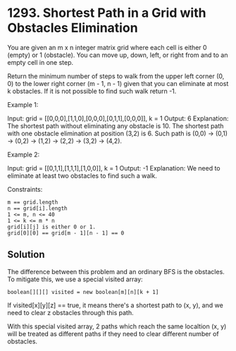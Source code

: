 # 1293. Shortest Path in a Grid with Obstacles Elimination
You are given an m x n integer matrix grid where each cell is either 0 (empty) or 1 (obstacle). You can move up, down, left, or right from and to an empty cell in one step.

Return the minimum number of steps to walk from the upper left corner (0, 0) to the lower right corner (m - 1, n - 1) given that you can eliminate at most k obstacles. If it is not possible to find such walk return -1.

 

Example 1:

Input: grid = [[0,0,0],[1,1,0],[0,0,0],[0,1,1],[0,0,0]], k = 1
Output: 6
Explanation: 
The shortest path without eliminating any obstacle is 10.
The shortest path with one obstacle elimination at position (3,2) is 6. Such path is (0,0) -> (0,1) -> (0,2) -> (1,2) -> (2,2) -> (3,2) -> (4,2).

Example 2:

Input: grid = [[0,1,1],[1,1,1],[1,0,0]], k = 1
Output: -1
Explanation: We need to eliminate at least two obstacles to find such a walk.

 

Constraints:

    m == grid.length
    n == grid[i].length
    1 <= m, n <= 40
    1 <= k <= m * n
    grid[i][j] is either 0 or 1.
    grid[0][0] == grid[m - 1][n - 1] == 0

## Solution
The difference between this problem and an ordinary BFS is the obstacles. To mitigate this, we use a special visited array:

	boolean[][][] visited = new boolean[m][n][k + 1]

If visited[x][y][z] == true, it means there's a shortest path to (x, y), and we need to clear z obstacles through this path.

With this special visited array, 2 paths which reach the same localtion (x, y) will be treated as different paths if they need to clear different number of obstacles.
